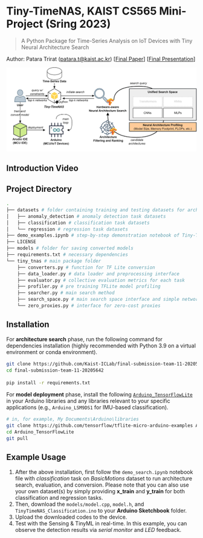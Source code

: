 # Tiny-TimeNAS, KAIST CS565 Mini-Project (Sring 2023)
> A Python Package for Time-Series Analysis on IoT Devices with Tiny Neural Architecture Search

Author: Patara Trirat (patara.t@kaist.ac.kr) [[Final Paper](/paper.pdf)] [[Final Presentation](https://docs.google.com/presentation/d/1PvrrmgyCk8nw9__2zsZdBYRM7sAJUgTYgGv-WpB4wAg/edit#slide=id.g2294fc388e6_0_11)]

![](/figures/idea_overview.jpg?raw=true "Tiny-TimeNAS")


## Introduction Video


## Project Directory
```bash
.
├── datasets # folder containing training and testing datasets for architecture search and evaluation
│   ├── anomaly_detection # anomaly detection task datasets
│   ├── classification # classification task datasets
│   └── regression # regression task datasets
├── demo_examples.ipynb # step-by-step demonstration notebook of Tiny-TimeNAS
├── LICENSE
├── models # folder for saving converted models
├── requirements.txt # necessary dependencies
└── tiny_tnas # main package folder
    ├── converters.py # function for TF Lite conversion
    ├── data_loader.py # data loader and preprocessing interface
    ├── evaluator.py # collective evaluation metrics for each task
    ├── profiler.py # pre training TFLite model profiling
    ├── searcher.py # main search method
    ├── search_space.py # main search space interface and simple networks
    └── zero_proxies.py # interface for zero-cost proxies
```

## Installation
For **architecture search** phase, run the following command for dependencies installation (highly recommended with Python 3.9 on a virtual environment or conda environment).
```bash
git clone https://github.com/Kaist-ICLab/final-submission-team-11-20205642.git
cd final-submission-team-11-20205642

pip install -r requirements.txt
```

For **model deployment** phase, install the following [`Arduino_TensorFlowLite`](https://github.com/tensorflow/tflite-micro-arduino-examples) in your Arduino libraries and any libraries relevant to your specific applications (e.g., `Arduino_LSM9DS1` for IMU-based classification).
```bash
# in, for example, My Documents\Arduino\libraries
git clone https://github.com/tensorflow/tflite-micro-arduino-examples Arduino_TensorFlowLite
cd Arduino_TensorFlowLite
git pull
```


## Example Usage
1. After the above installation, first follow the `demo_search.ipynb` notebook file with *classification* task on *BasicMotions* dataset to run architecture search, evaluation, and conversion. Please note that you can also use your own dataset(s) by simply providing **x_train** and **y_train** for both classification and regression tasks.
2. Then, download the `models/model.cpp`, `model.h`, and `TinyTimeNAS_Classification.ino` to your **Arduino Sketchbook** folder.
3. Upload the downloaded codes to the device.
4. Test with the Sensing & TinyML in real-time. In this example, you can observe the detection results via *serial monitor* and *LED* feedback.
